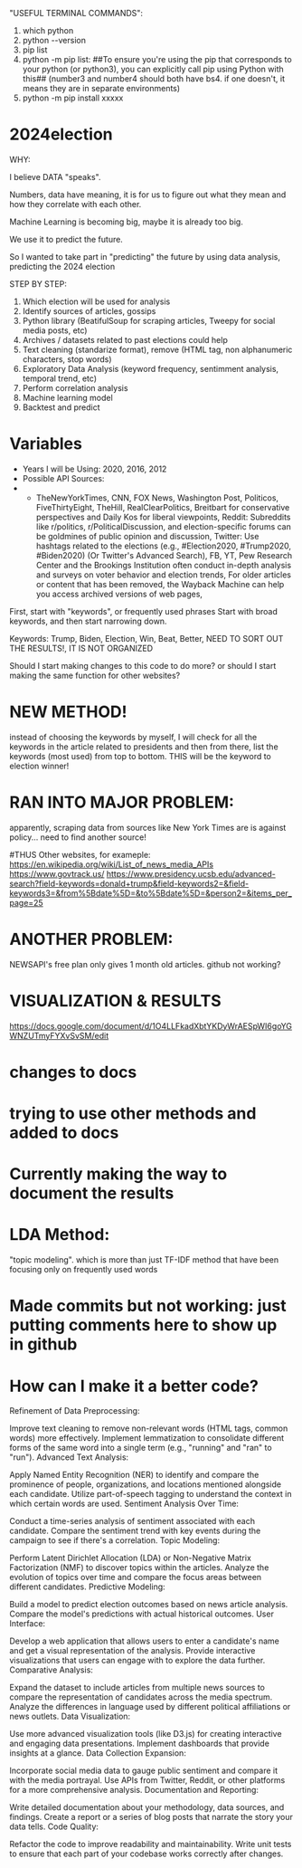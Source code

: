 "USEFUL TERMINAL COMMANDS":
1. which python
2. python --version
3. pip list 
4. python -m pip list: ##To ensure you're using the pip that corresponds to your python (or python3), you can explicitly call pip using Python with this##   (number3 and number4 should both have bs4. if one doesn't, it means they are in separate environments)
5. python -m pip install xxxxx


# 2024election

WHY:

I believe DATA "speaks".

Numbers, data have meaning, it is for us to figure out what they mean and how they correlate with each other.

Machine Learning is becoming big, maybe it is already too big. 

We use it to predict the future. 

So I wanted to take part in "predicting" the future by using data analysis, predicting the 2024 election

STEP BY STEP:
1) Which election will be used for analysis
2) Identify sources of articles, gossips
3) Python library (BeatifulSoup for scraping articles, Tweepy for social media posts, etc)
4) Archives / datasets related to past elections could help
5) Text cleaning (standarize format), remove (HTML tag, non alphanumeric characters, stop words)
6) Exploratory Data Analysis (keyword frequency, sentimment analysis, temporal trend, etc)
7) Perform correlation analysis
8) Machine learning model
9) Backtest and predict



# Variables
- Years I will be Using: 2020, 2016, 2012
- Possible API Sources: 
- - TheNewYorkTimes, CNN, FOX News, Washington Post, Politicos, FiveThirtyEight, TheHill, RealClearPolitics, Breitbart for conservative perspectives and Daily Kos for liberal viewpoints, Reddit: Subreddits like r/politics, r/PoliticalDiscussion, and election-specific forums can be goldmines of public opinion and discussion, Twitter: Use hashtags related to the elections (e.g., #Election2020, #Trump2020, #Biden2020) (Or Twitter's Advanced Search), FB, YT, Pew Research Center and the Brookings Institution often conduct in-depth analysis and surveys on voter behavior and election trends, For older articles or content that has been removed, the Wayback Machine can help you access archived versions of web pages, 

First, start with "keywords", or frequently used phrases
Start with broad keywords, and then start narrowing down.

Keywords: Trump, Biden, Election, Win, Beat, Better, 
NEED TO SORT OUT THE RESULTS!, IT IS NOT ORGANIZED

Should I start making changes to this code to do more? or should I start making the same function for other websites?

# NEW METHOD!
instead of choosing the keywords by myself, I will check for all the keywords in the article related to presidents and then from there, list the keywords (most used) from top to bottom. THIS will be the keyword to election winner!

# RAN INTO MAJOR PROBLEM:
apparently, scraping data from sources like New York Times are is against policy... need to find another source!

#THUS
Other websites, for exameple: https://en.wikipedia.org/wiki/List_of_news_media_APIs
https://www.govtrack.us/
https://www.presidency.ucsb.edu/advanced-search?field-keywords=donald+trump&field-keywords2=&field-keywords3=&from%5Bdate%5D=&to%5Bdate%5D=&person2=&items_per_page=25


# ANOTHER PROBLEM:
NEWSAPI's free plan only gives 1 month old articles.
github not working?


# VISUALIZATION & RESULTS
https://docs.google.com/document/d/1O4LLFkadXbtYKDyWrAESpWI6goYGWNZUTmyFYXvSvSM/edit
# changes to docs 
# trying to use other methods and added to docs

# Currently making the way to document the results
# LDA Method:
"topic modeling". which is more than just TF-IDF method that have been focusing only on frequently used words
# Made commits but not working: just putting comments here to show up in github

# How can I make it a better code?

Refinement of Data Preprocessing:

Improve text cleaning to remove non-relevant words (HTML tags, common words) more effectively.
Implement lemmatization to consolidate different forms of the same word into a single term (e.g., "running" and "ran" to "run").
Advanced Text Analysis:

Apply Named Entity Recognition (NER) to identify and compare the prominence of people, organizations, and locations mentioned alongside each candidate.
Utilize part-of-speech tagging to understand the context in which certain words are used.
Sentiment Analysis Over Time:

Conduct a time-series analysis of sentiment associated with each candidate.
Compare the sentiment trend with key events during the campaign to see if there's a correlation.
Topic Modeling:

Perform Latent Dirichlet Allocation (LDA) or Non-Negative Matrix Factorization (NMF) to discover topics within the articles.
Analyze the evolution of topics over time and compare the focus areas between different candidates.
Predictive Modeling:

Build a model to predict election outcomes based on news article analysis. Compare the model's predictions with actual historical outcomes.
User Interface:

Develop a web application that allows users to enter a candidate's name and get a visual representation of the analysis.
Provide interactive visualizations that users can engage with to explore the data further.
Comparative Analysis:

Expand the dataset to include articles from multiple news sources to compare the representation of candidates across the media spectrum.
Analyze the differences in language used by different political affiliations or news outlets.
Data Visualization:

Use more advanced visualization tools (like D3.js) for creating interactive and engaging data presentations.
Implement dashboards that provide insights at a glance.
Data Collection Expansion:

Incorporate social media data to gauge public sentiment and compare it with the media portrayal.
Use APIs from Twitter, Reddit, or other platforms for a more comprehensive analysis.
Documentation and Reporting:

Write detailed documentation about your methodology, data sources, and findings.
Create a report or a series of blog posts that narrate the story your data tells.
Code Quality:

Refactor the code to improve readability and maintainability.
Write unit tests to ensure that each part of your codebase works correctly after changes.
